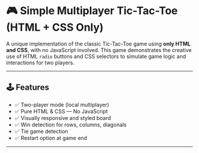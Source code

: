# 🎮 Simple Multiplayer Tic-Tac-Toe (HTML + CSS Only)

A unique implementation of the classic Tic-Tac-Toe game using **only HTML and CSS**, with no JavaScript involved. This game demonstrates the creative use of HTML `radio` buttons and CSS selectors to simulate game logic and interactions for two players.

---

## 🕹️ Features

- ✅ Two-player mode (local multiplayer)
- ✅ Pure HTML & CSS — No JavaScript
- ✅ Visually responsive and styled board
- ✅ Win detection for rows, columns, diagonals
- ✅ Tie game detection
- ✅ Restart option at game end

---





